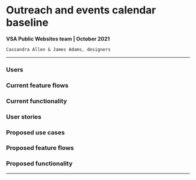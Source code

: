 # Outreach and events calendar baseline
**VSA Public Websites team | October 2021**

`Cassandra Allen & James Adams, designers`

---

### Users

### Current feature flows

### Current functionality

### User stories

### Proposed use cases

### Proposed feature flows

### Proposed functionality

---

